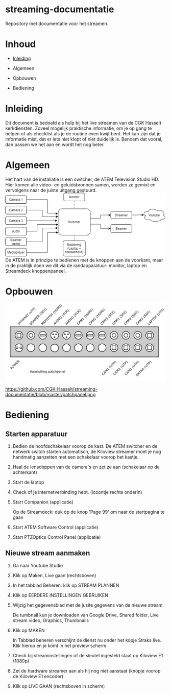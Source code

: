 # streaming-documentatie
Repository met documentatie voor het streamen.

# Inhoud

* [Inleiding](inleiding.md)

* Algemeen

* Opbouwen

* Bediening

# Inleiding
Dit document is bedoeld als hulp bij het live streamen van de CGK Hasselt kerkdiensten. Zoveel mogelijk praktische informatie, om je op gang te helpen of als checklist als je de routine even kwijt bent. Het kan zijn dat je informatie mist, dat er iets niet klopt of niet duidelijk is. Benoem dat vooral, dan passen we het aan en wordt het nog beter.


# Algemeen
Het hart van de installatie is een switcher, de ATEM Television Studio HD. Hier komen alle video- en geluidsbronnen samen, worden ze gemixt en vervolgens naar de juiste uitgang gestuurd. 
![alt text](https://github.com/CGK-Hasselt/streaming-documentatie/blob/master/Functioneel%20schema.png "Functioneel schema")
De ATEM is in principe te bedienen met de knoppen aan de voorkant, maar in de praktijk doen we dit via de randapparatuur: monitor, laptop en Streamdeck knoppenpaneel.

# Opbouwen

![alt text](https://github.com/CGK-Hasselt/streaming-documentatie/blob/master/patchpanel.png)

https://github.com/CGK-Hasselt/streaming-documentatie/blob/master/patchpanel.png

# Bediening
## Starten apparatuur
1. Bedien de hoofdschakelaar voorop de kast. De ATEM switcher en de netwerk switch starten automatisch, de Kiloview streamer moet je nog handmatig aanzetten met een schakelaar voorop het kastje.
2. Haal de lensdoppen van de camera's en zet ze aan (schakelaar op de achterkant)
3. Start de laptop
4. Check of je internetverbinding hebt. (icoontje rechts onderin)
5. Start Companion (applicatie)

   Op de Streamdeck: duk op de knop 'Page 99' om naar de startpagina te gaan
6. Start ATEM Software Control (applicatie)
7. Start PTZOptics Control Panel (applicatie)

## Nieuwe stream aanmaken
1. Ga naar Youtube Studio
2. Klik op Maken, Live gaan (rechtsboven)
3. In het tabblad Beheren: klik op STREAM PLANNEN
4. Klik op EERDERE INSTELLINGEN GEBRUIKEN
5. Wijzig het gegevensblad met de jusite gegevens van de nieuwe stream.

   De tumbnail kun je downloaden van Google Drive, Shared folder, Live stream video, Graphics, Thumbnails
6. Klik op MAKEN

   In Tabblad beheren verschijnt de dienst nu onder het kopje Straks live. Klik hierop en je komt in het preview scherm. 
7. Check bij streaminstellingen of de sleutel ingesteld staat op Kiloview E1 (1080p) 
8. Zet de hardware streamer aan als hij nog niet aanstaat (knopje voorop de Kiloview E1 encoder)
9. Klik op LIVE GAAN (rechtsboven in scherm)

